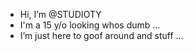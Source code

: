  - Hi, I’m @STUDIOTY
 - I'm a 15 y/o looking whos dumb ...
 - I’m just here to goof around and stuff ...
<!---
STUDIOTY/STUDIOTY is a ✨ special ✨ repository because its `README.md` (this file) appears on your GitHub profile.
You can click the Preview link to take a look at your changes.
--->
